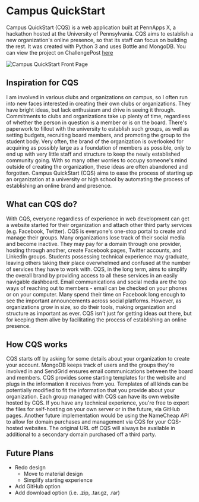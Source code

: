 # Campus QuickStart

Campus QuickStart (CQS) is a web application built at PennApps X, a hackathon hosted at the University of Pennsylvania. CQS aims to establish a new organization's online presence, so that its staff can focus on building the rest. It was created with Python 3 and uses Bottle and MongoDB. You can view the project on ChallengePost [here](http://challengepost.com/software/campus-quickstart-czxhp)

![Campus QuickStart Front Page](https://s3.amazonaws.com/fvd-data/notes/166489/1433610081-pbBcW4/screen.png)

## Inspiration for CQS

I am involved in various clubs and organizations on campus, so I often run into new faces interested in creating their own clubs or organizations. They have bright ideas, but lack enthusiasm and drive in seeing it through. Commitments to clubs and organizations take up plenty of time, regardless of whether the person in question is a member or is on the board. There's paperwork to fillout with the university to establish such groups, as well as setting budgets, recruiting board members, and promoting the group to the student body. Very often, the brand of the organization is overlooked for acquiring as possibly large as a foundation of members as possible, only to end up with very little staff and structure to keep the newly established community going. With so many other worries to occupy someone's mind outside of creating the organization, these ideas are often abandoned and forgotten. Campus QuickStart (CQS) aims to ease the process of starting up an organization at a university or high school by automating the process of establishing an online brand and presence.

## What can CQS do?

With CQS, everyone regardless of experience in web development can get a website started for their organization and attach other third party services (e.g. Facebook, Twitter). CQS is everyone's one-stop portal to create and manage their groups. Many organizations lose track of their social media and become inactive. They may pay for a domain through one provider, hosting through another, create Facebook pages, Twitter accounts, and LinkedIn groups. Students possessing technical experience may graduate, leaving others taking their place overwhelmed and confused at the number of services they have to work with. CQS, in the long term, aims to simplify the overall brand by providing access to all these services in an easily navigable dashboard. Email communications and social media are the top ways of reaching out to members - email can be checked on your phones or on your computer. Many spend their time on Facebook long enough to see the important announcements across social platforms. However, as organizations grow in size, so do their tools, making organization and structure as important as ever. CQS isn't just for getting ideas out there, but for keeping them alive by facilitating the process of establishing an online presence.

## How CQS works

CQS starts off by asking for some details about your organization to create your account. MongoDB keeps track of users and the groups they're involved in and SendGrid ensures email communications between the board and members. CQS provides some starting templates for the website and plugs in the information it receives from you. Templates of all kinds can be potentially modified to fit the information that you provide about your organization. Each group managed with CQS can have its own website hosted by CQS. If you have any technical experience, you're free to export the files for self-hosting on your own server or in the future, via GitHub pages. Another future implementation would be using the NameCheap API to allow for domain purchases and management via CQS for your CQS-hosted websites. The original URL off CQS will always be available in additional to a secondary domain purchased off a third party.

## Future Plans

- Redo design
  - Move to material design
  - Simplify starting experience
- Add GitHub option
- Add download option (i.e. .zip, .tar.gz, .rar)
